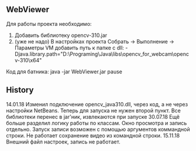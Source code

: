 ## WebViewer

Для работы проекта необходимо: 
1. Добавить библиотеку opencv-310.jar
2. (уже не надо) В настройках проекта Собрать -> Выполнение -> Параметры VM добавить путь к папке с dll:
    -Djava.library.path="D:\Programing\Java\libs\opencv_for_webcam\opencv-310\x64"

Код для батника:
java -jar WebViewer.jar
pause

## History
14.01.18 Изменил подключение opencv_java310.dll, через код, а не через настройки NetBeans. Теперь для запуска не нужен второй пункт.
            Все библиотеки перенес в jar'ник, извлекаются при запуске
30.07.18 Ещё больше разделил логику работы по классам. Окно просмотра и запись отдельно. 
            Запуск записи возможен с помощью аргументов коммандной строки.
            Не работает сохранение видео из командной строки.
15.11.18 Внешний файл настроек, запись не работает.
